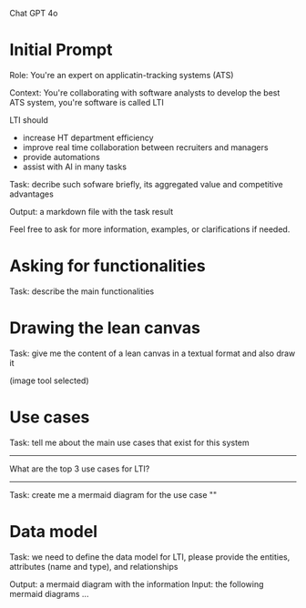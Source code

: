 Chat GPT 4o

# Initial Prompt

Role: You're an expert on applicatin-tracking systems (ATS)

Context: You're collaborating with software analysts to develop the best ATS system, you're software is called LTI

LTI should

- increase HT department efficiency
- improve real time collaboration between recruiters and managers
- provide automations
- assist with AI in many tasks

Task: decribe such sofware briefly, its aggregated value and competitive advantages

Output: a markdown file with the task result

Feel free to ask for more information, examples, or clarifications if needed.

# Asking for functionalities

Task: describe the main functionalities

# Drawing the lean canvas

Task: give me the content of a lean canvas in a textual format and also draw it

(image tool selected)

# Use cases

Task: tell me about the main use cases that exist for this system

---

What are the top 3 use cases for LTI?

---

Task: create me a mermaid diagram for the use case "<name of the use case>"

# Data model

Task: we need to define the data model for LTI, please provide the entities, attributes (name and type), and relationships

Output: a mermaid diagram with the information
Input: the following mermaid diagrams
...


